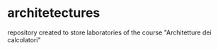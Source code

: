 # architetectures
repository created to store laboratories of the course "Architetture dei calcolatori" 